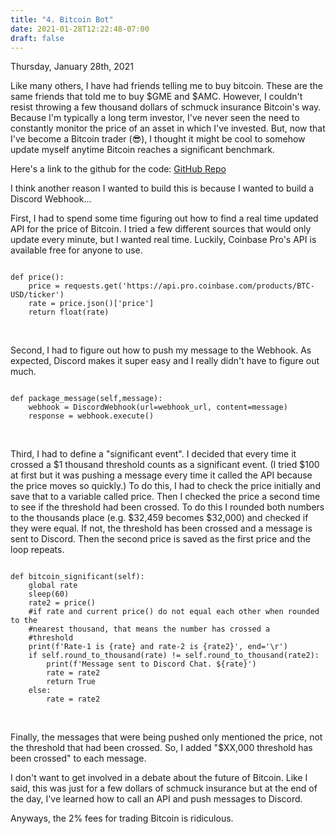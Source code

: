 ```yaml
---
title: "4. Bitcoin Bot"
date: 2021-01-28T12:22:48-07:00
draft: false
---
```


Thursday, January 28th, 2021

Like many others, I have had friends telling me to buy bitcoin. These are the same friends that told me to buy $GME and $AMC. However, I couldn't resist throwing a few thousand dollars of schmuck insurance Bitcoin's way. Because I'm typically a long term investor, I've never seen the need to constantly monitor the price of an asset in which I've invested. But, now that I've become a Bitcoin trader (😎), I thought it might be cool to somehow update myself anytime Bitcoin reaches a significant benchmark. 

Here's a link to the github for the code:
<a href='https://github.com/hallwyatt3/Bitcoin-Discord-Bot'>GitHub Repo</a>

I think another reason I wanted to build this is because I wanted to build a Discord Webhook...

First, I had to spend some time figuring out how to find a real time updated API for the price of Bitcoin. I tried a few different sources that would only update every minute, but I wanted real time. Luckily, Coinbase Pro's API is available free for anyone to use. 

<pre><code>
def price():
    price = requests.get('https://api.pro.coinbase.com/products/BTC-USD/ticker')
    rate = price.json()['price']
    return float(rate)
</code></pre><br>

Second, I had to figure out how to push my message to the Webhook. As expected, Discord makes it super easy and I really didn't have to figure out much.

<pre><code>
def package_message(self,message):
    webhook = DiscordWebhook(url=webhook_url, content=message)
    response = webhook.execute()
</code></pre><br>

Third, I had to define a "significant event". I decided that every time it crossed a $1 thousand threshold counts as a significant event. (I tried $100 at first but it was pushing a message every time it called the API because the price moves so quickly.) To do this, I had to check the price initially and save that to a variable called price. Then I checked the price a second time to see if the threshold had been crossed. To do this I rounded both numbers to the thousands place (e.g. $32,459 becomes $32,000) and checked if they were equal. If not, the threshold has been crossed and a message is sent to Discord. Then the second price is saved as the first price and the loop repeats. 

<pre><code>
def bitcoin_significant(self):
    global rate
    sleep(60)
    rate2 = price()
    #if rate and current price() do not equal each other when rounded to the 
    #nearest thousand, that means the number has crossed a 
    #threshold
    print(f'Rate-1 is {rate} and rate-2 is {rate2}', end='\r')
    if self.round_to_thousand(rate) != self.round_to_thousand(rate2):
        print(f'Message sent to Discord Chat. ${rate}')
        rate = rate2
        return True
    else:
        rate = rate2
</code></pre><br>

Finally, the messages that were being pushed only mentioned the price, not the threshold that had been crossed. So, I added "$XX,000 threshold has been crossed" to each message.

I don't want to get involved in a debate about the future of Bitcoin. Like I said, this was just for a few dollars of schmuck insurance but at the end of the day, I've learned how to call an API and push messages to Discord. 

Anyways, the 2% fees for trading Bitcoin is ridiculous. 